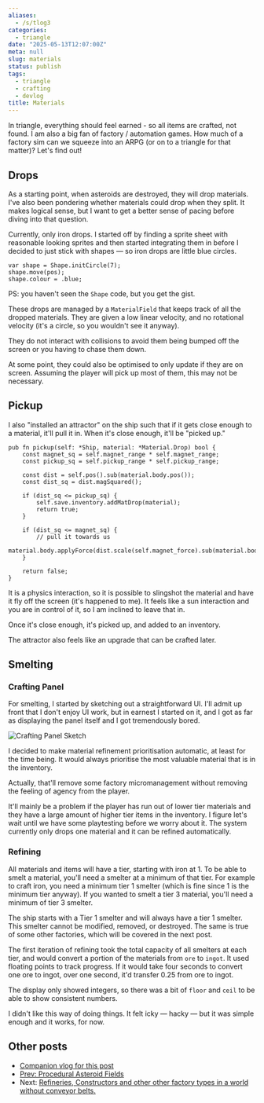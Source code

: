 ```yaml
---
aliases:
  - /s/tlog3
categories:
  - triangle
date: "2025-05-13T12:07:00Z"
meta: null
slug: materials
status: publish
tags:
  - triangle
  - crafting
  - devlog
title: Materials
---
```


In triangle, everything should feel earned - so all items are crafted, not
found. I am also a big fan of factory / automation games. How much of a factory
sim can we squeeze into an ARPG (or on to a triangle for that matter)? Let's
find out!

## Drops

As a starting point, when asteroids are destroyed, they will drop materials.
I've also been pondering whether materials could drop when they split. It makes
logical sense, but I want to get a better sense of pacing before diving into
that question.

Currently, only iron drops. I started off by finding a sprite sheet with
reasonable looking sprites and then started integrating them in before I decided
to just stick with shapes — so iron drops are little blue circles.

```zig
var shape = Shape.initCircle(7);
shape.move(pos);
shape.colour = .blue;
```

PS: you haven't seen the `Shape` code, but you get the gist.

These drops are managed by a `MaterialField` that keeps track of all the dropped
materials. They are given a low linear velocity, and no rotational velocity
(it's a circle, so you wouldn't see it anyway).

They do not interact with collisions to avoid them being bumped off the screen
or you having to chase them down.

At some point, they could also be optimised to only update if they are on
screen. Assuming the player will pick up most of them, this may not be
necessary.

## Pickup

I also "installed an attractor" on the ship such that if it gets close enough to
a material, it'll pull it in. When it's close enough, it'll be "picked up."

```zig
pub fn pickup(self: *Ship, material: *Material.Drop) bool {
    const magnet_sq = self.magnet_range * self.magnet_range;
    const pickup_sq = self.pickup_range * self.pickup_range;

    const dist = self.pos().sub(material.body.pos());
    const dist_sq = dist.magSquared();

    if (dist_sq <= pickup_sq) {
        self.save.inventory.addMatDrop(material);
        return true;
    }

    if (dist_sq <= magnet_sq) {
        // pull it towards us
        material.body.applyForce(dist.scale(self.magnet_force).sub(material.body.lvel));
    }

    return false;
}
```

It is a physics interaction, so it is possible to slingshot the material and
have it fly off the screen (it's happened to me). It feels like a sun
interaction and you are in control of it, so I am inclined to leave that in.

Once it's close enough, it's picked up, and added to an inventory.

The attractor also feels like an upgrade that can be crafted later.

## Smelting

### Crafting Panel

For smelting, I started by sketching out a straightforward UI. I'll admit up
front that I don't enjoy UI work, but in earnest I started on it, and I got as
far as displaying the panel itself and I got tremendously bored.

![Crafting Panel Sketch](/assets/2025/05/craft-ui-sketch.png "Crafting Panel Sketch")

I decided to make material refinement prioritisation automatic, at least for the
time being. It would always prioritise the most valuable material that is in the
inventory.

Actually, that'll remove some factory micromanagement without removing the
feeling of agency from the player.

It'll mainly be a problem if the player has run out of lower tier materials and
they have a large amount of higher tier items in the inventory. I figure let's
wait until we have some playtesting before we worry about it. The system
currently only drops one material and it can be refined automatically.

### Refining

All materials and items will have a tier, starting with iron at 1. To be able to
smelt a material, you'll need a smelter at a minimum of that tier. For example
to craft iron, you need a minimum tier 1 smelter (which is fine since 1 is the
minimum tier anyway). If you wanted to smelt a tier 3 material, you'll need a
minimum of tier 3 smelter.

The ship starts with a Tier 1 smelter and will always have a tier 1 smelter.
This smelter cannot be modified, removed, or destroyed. The same is true of some
other factories, which will be covered in the next post.

The first iteration of refining took the total capacity of all smelters at each
tier, and would convert a portion of the materials from `ore` to `ingot`. It
used floating points to track progress. If it would take four seconds to convert
one ore to ingot, over one second, it'd transfer 0.25 from ore to ingot.

The display only showed integers, so there was a bit of `floor` and `ceil` to be
able to show consistent numbers.

I didn't like this way of doing things. It felt icky — hacky — but it was simple
enough and it works, for now.

## Other posts

- [Companion vlog for this post](https://youtu.be/8ct9aWNj3Zk)
- [Prev: Procedural Asteroid Fields](2025-05-10-asteroid-field.md)
- Next:
  [Refineries, Constructors and other other factory types in a world without conveyor belts.](2025-05-20-crafting-machines.md)
